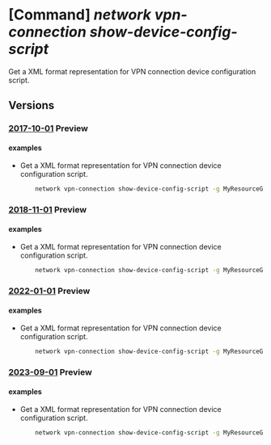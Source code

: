 # [Command] _network vpn-connection show-device-config-script_

Get a XML format representation for VPN     connection device configuration script.

## Versions

### [2017-10-01](/Resources/mgmt-plane/L3N1YnNjcmlwdGlvbnMve30vcmVzb3VyY2Vncm91cHMve30vcHJvdmlkZXJzL21pY3Jvc29mdC5uZXR3b3JrL2Nvbm5lY3Rpb25zL3t9L3ZwbmRldmljZWNvbmZpZ3VyYXRpb25zY3JpcHQ=/2017-10-01.xml) **Preview**

<!-- mgmt-plane /subscriptions/{}/resourcegroups/{}/providers/microsoft.network/connections/{}/vpndeviceconfigurationscript 2017-10-01 -->

#### examples

- Get a XML format representation for VPN connection device configuration script.
    ```bash
        network vpn-connection show-device-config-script -g MyResourceGroup -n MyConnection --vendor "Cisco" --device-family "Cisco-ISR(IOS)" --firmware-version "Cisco-ISR-15.x-- IKEv2+BGP"
    ```

### [2018-11-01](/Resources/mgmt-plane/L3N1YnNjcmlwdGlvbnMve30vcmVzb3VyY2Vncm91cHMve30vcHJvdmlkZXJzL21pY3Jvc29mdC5uZXR3b3JrL2Nvbm5lY3Rpb25zL3t9L3ZwbmRldmljZWNvbmZpZ3VyYXRpb25zY3JpcHQ=/2018-11-01.xml) **Preview**

<!-- mgmt-plane /subscriptions/{}/resourcegroups/{}/providers/microsoft.network/connections/{}/vpndeviceconfigurationscript 2018-11-01 -->

#### examples

- Get a XML format representation for VPN connection device configuration script.
    ```bash
        network vpn-connection show-device-config-script -g MyResourceGroup -n MyConnection --vendor "Cisco" --device-family "Cisco-ISR(IOS)" --firmware-version "Cisco-ISR-15.x-- IKEv2+BGP"
    ```

### [2022-01-01](/Resources/mgmt-plane/L3N1YnNjcmlwdGlvbnMve30vcmVzb3VyY2Vncm91cHMve30vcHJvdmlkZXJzL21pY3Jvc29mdC5uZXR3b3JrL2Nvbm5lY3Rpb25zL3t9L3ZwbmRldmljZWNvbmZpZ3VyYXRpb25zY3JpcHQ=/2022-01-01.xml) **Preview**

<!-- mgmt-plane /subscriptions/{}/resourcegroups/{}/providers/microsoft.network/connections/{}/vpndeviceconfigurationscript 2022-01-01 -->

#### examples

- Get a XML format representation for VPN connection device configuration script.
    ```bash
        network vpn-connection show-device-config-script -g MyResourceGroup -n MyConnection --vendor "Cisco" --device-family "Cisco-ISR(IOS)" --firmware-version "Cisco-ISR-15.x-- IKEv2+BGP"
    ```

### [2023-09-01](/Resources/mgmt-plane/L3N1YnNjcmlwdGlvbnMve30vcmVzb3VyY2Vncm91cHMve30vcHJvdmlkZXJzL21pY3Jvc29mdC5uZXR3b3JrL2Nvbm5lY3Rpb25zL3t9L3ZwbmRldmljZWNvbmZpZ3VyYXRpb25zY3JpcHQ=/2023-09-01.xml) **Preview**

<!-- mgmt-plane /subscriptions/{}/resourcegroups/{}/providers/microsoft.network/connections/{}/vpndeviceconfigurationscript 2023-09-01 -->

#### examples

- Get a XML format representation for VPN connection device configuration script.
    ```bash
        network vpn-connection show-device-config-script -g MyResourceGroup -n MyConnection --vendor "Cisco" --device-family "Cisco-ISR(IOS)" --firmware-version "Cisco-ISR-15.x-- IKEv2+BGP"
    ```
